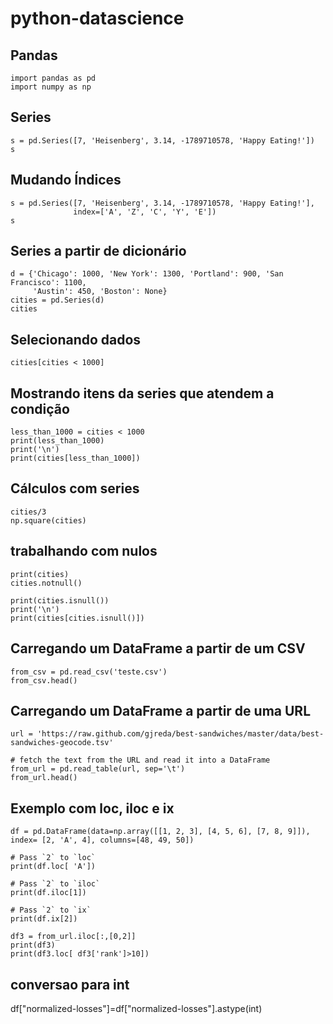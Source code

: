 # python-datascience

## Pandas

```
import pandas as pd
import numpy as np
```

## Series
```
s = pd.Series([7, 'Heisenberg', 3.14, -1789710578, 'Happy Eating!'])
s
```

## Mudando Índices
```
s = pd.Series([7, 'Heisenberg', 3.14, -1789710578, 'Happy Eating!'],
              index=['A', 'Z', 'C', 'Y', 'E'])
s
```

## Series a partir de dicionário
```
d = {'Chicago': 1000, 'New York': 1300, 'Portland': 900, 'San Francisco': 1100,
     'Austin': 450, 'Boston': None}
cities = pd.Series(d)
cities
```

## Selecionando dados
```
cities[cities < 1000]
```

## Mostrando itens da series que atendem a condição
```
less_than_1000 = cities < 1000
print(less_than_1000)
print('\n')
print(cities[less_than_1000])
```

## Cálculos com series
```
cities/3
np.square(cities)
```

## trabalhando com nulos
```
print(cities)
cities.notnull()

print(cities.isnull())
print('\n')
print(cities[cities.isnull()])
```

## Carregando um DataFrame a partir de um CSV
```
from_csv = pd.read_csv('teste.csv')
from_csv.head()
```

## Carregando um DataFrame a partir de uma URL
```
url = 'https://raw.github.com/gjreda/best-sandwiches/master/data/best-sandwiches-geocode.tsv'

# fetch the text from the URL and read it into a DataFrame
from_url = pd.read_table(url, sep='\t')
from_url.head()
```

## Exemplo com loc, iloc e ix
```
df = pd.DataFrame(data=np.array([[1, 2, 3], [4, 5, 6], [7, 8, 9]]), index= [2, 'A', 4], columns=[48, 49, 50])

# Pass `2` to `loc`
print(df.loc[ 'A'])

# Pass `2` to `iloc`
print(df.iloc[1])

# Pass `2` to `ix`
print(df.ix[2])

df3 = from_url.iloc[:,[0,2]]
print(df3)
print(df3.loc[ df3['rank']>10])

```

## conversao para int
df["normalized-losses"]=df["normalized-losses"].astype(int)
